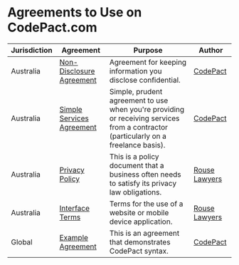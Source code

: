 # Agreements to Use on CodePact.com

| Jurisdiction | Agreement |  Purpose | Author |
| ------------- | ------------- |------------- |------------- |
| Australia | [Non-Disclosure Agreement](https://github.com/CodePact/au-non-disclosure-agreement/blob/master/au-non_disclosure_agreement.md) | Agreement for keeping information you disclose confidential.| [CodePact](http://github.com/codepact)
| Australia | [Simple Services Agreement](https://github.com/CodePact/au-simple-services/blob/master/au-simple-services.md) | Simple, prudent agreement to use when you're providing or receiving services from a contractor (particularly on a freelance basis).| [CodePact](http://github.com/codepact) |
| Australia | [Privacy Policy](https://github.com/rouselawyers/au-privacy-policy/blob/master/au-privacy_policy.md) | This is a policy document that a business often needs to satisfy its privacy law obligations.| [Rouse Lawyers](http://rouselawyers.com.au) |
| Australia | [Interface Terms](https://github.com/rouselawyers/au-interface-terms/blob/master/au-interface_terms.md) |Terms for the use of a website or mobile device application. | [Rouse Lawyers](http://rouselawyers.com.au) |
| Global | [Example Agreement](https://github.com/CodePact/agreement-example/blob/master/example-agreement.md) | This is an agreement that demonstrates CodePact syntax.| [CodePact](http://github.com/codepact) |
